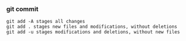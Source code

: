 ### git commit

```shell
git add -A stages all changes
git add . stages new files and modifications, without deletions
git add -u stages modifications and deletions, without new files
```

